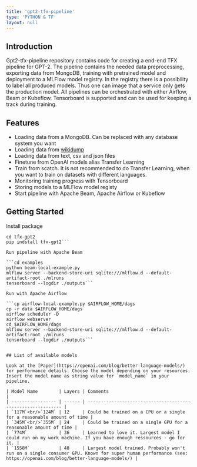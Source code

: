 ```yaml
---
title: 'gpt2-tfx-pipeline'
type: 'PYTHON & TF'
layout: null
---
```

## Introduction
Gpt2-tfx-pipeline repository contains code for creating a end-end TFX pipeline for GPT-2. The pipeline contains the needed data preprocessing, exporting data from MongoDB, training with pretrained model and deployment to a MLFlow model registry. In the registry there is a possibility to label all produced models. Thus one can image that a service only gets the production model. All pipelines can be orchestrated with either Airflow, Beam or Kubeflow. Tensorboard is supported and can be used for keeping a track during training. 

## Features
- Loading data from a MongoDB. Can be replaced with any database system you want
- Loading data from [wikidump](https://github.com/NewsPipe/wikidump)
- Loading data from text, csv and json files
- Finetune from OpenAI models alias Transfer Learning
- Train from scatch. It is not recommended to do Transfer Learning, when you want to train on datasets with different languages.
- Monitoring training progress with Tensorboard
- Storing models to a MLFlow model registy
- Start pipeline with Apache Beam, Apache Airflow or Kubeflow

## Getting Started

Install package

```git clone https://github.com/steven-mi/tfx-gpt2.git
cd tfx-gpt2
pip indstall tfx-gpt2```

Run pipeline with Apache Beam

```cd examples
python beam-local-example.py
mlflow server --backend-store-uri sqlite:///mlflow.d --default-artifact-root ./mlruns
tensorboard --logdir ./outputs```

Run with Apache Airflow

```cp airflow-local-example.py $AIRFLOW_HOME/dags
cp -r data $AIRFLOW_HOME/dags
airflow scheduler -D
airflow webserver 
cd $AIRFLOW_HOME/dags
mlflow server --backend-store-uri sqlite:///mlflow.d --default-artifact-root ./mlruns
tensorboard --logdir ./outputs```


## List of available models

Look at the [Paper](https://openai.com/blog/better-language-models/) for performance details. Choose the model depending on your resources. Insert the model name as string value for `model_name` in your pipeline.

| Model Name        | Layers | Comments                                                     |
| ----------------- | ------ | ------------------------------------------------------------ |
| `117M`<br/>`124M` | 12     | Could be trained on a CPU or a single for a reasonable amount of time |
| `345M`<br/>`355M` | 24     | Could be trained on a single GPU for a reasonable amount of time |
| `774M`            | 36     | Learned to love it. Largest model I could run on my work machine. If you have enough ressources - go for it. |
| `1558M`           | 48     | Largest model trained. Probably won't run on a single consumer GPU. Known for super human performance (see: https://openai.com/blog/better-language-models/) |
